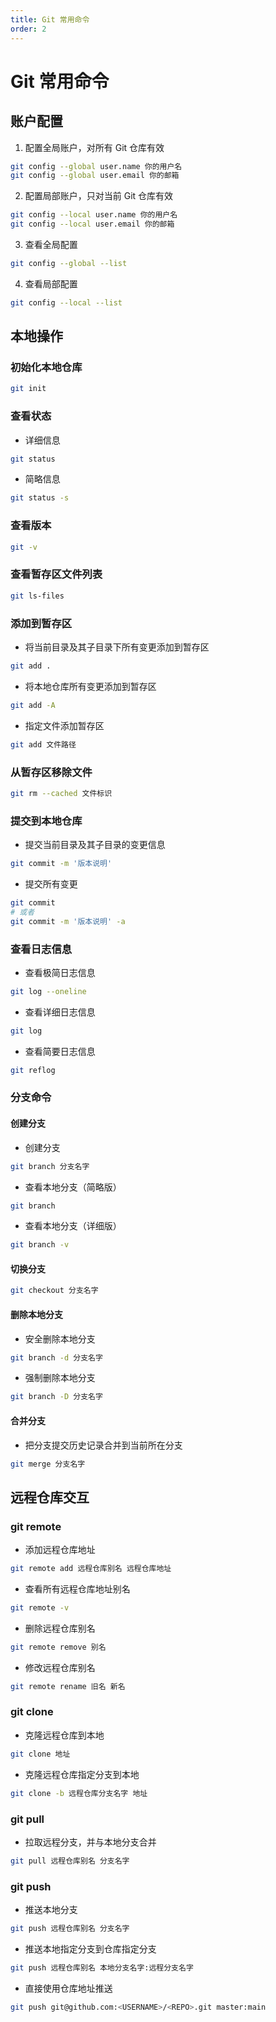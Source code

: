 ```yaml
---
title: Git 常用命令
order: 2
---
```


# Git 常用命令

## 账户配置

1. 配置全局账户，对所有 Git 仓库有效

```bash
git config --global user.name 你的用户名
git config --global user.email 你的邮箱
```

2. 配置局部账户，只对当前 Git 仓库有效

```bash
git config --local user.name 你的用户名
git config --local user.email 你的邮箱
```

3. 查看全局配置

```bash
git config --global --list
```

4. 查看局部配置

```bash
git config --local --list
```

## 本地操作

### 初始化本地仓库

```bash
git init
```

### 查看状态

+ 详细信息

```bash
git status
```

+ 简略信息

```bash
git status -s
```

### 查看版本

```bash
git -v
```

### 查看暂存区文件列表

```bash
git ls-files
```

### 添加到暂存区

+ 将当前目录及其子目录下所有变更添加到暂存区

```bash
git add .
```

+ 将本地仓库所有变更添加到暂存区

```bash
git add -A
```

+ 指定文件添加暂存区

```bash
git add 文件路径
```

### 从暂存区移除文件

```bash
git rm --cached 文件标识
```

### 提交到本地仓库

+ 提交当前目录及其子目录的变更信息

```bash
git commit -m '版本说明'
```

+ 提交所有变更

```bash
git commit
# 或者
git commit -m '版本说明' -a
```

### 查看日志信息

+ 查看极简日志信息

```bash
git log --oneline
```

+ 查看详细日志信息

```bash
git log
```

+ 查看简要日志信息

```bash
git reflog
```

### 分支命令

#### 创建分支

+ 创建分支

```bash
git branch 分支名字
```

+ 查看本地分支（简略版）

```bash
git branch
```

+ 查看本地分支（详细版）

```bash
git branch -v
```

#### 切换分支

```bash
git checkout 分支名字
```

#### 删除本地分支

+ 安全删除本地分支

```bash
git branch -d 分支名字
```

+ 强制删除本地分支

```bash
git branch -D 分支名字
```

#### 合并分支

+ 把分支提交历史记录合并到当前所在分支

```bash
git merge 分支名字
```

## 远程仓库交互

### git remote

+ 添加远程仓库地址

```bash
git remote add 远程仓库别名 远程仓库地址
```

+ 查看所有远程仓库地址别名

```bash
git remote -v
```

+ 删除远程仓库别名

```bash
git remote remove 别名
```

+ 修改远程仓库别名

```bash
git remote rename 旧名 新名
```

### git clone

+ 克隆远程仓库到本地

```bash
git clone 地址
```

+ 克隆远程仓库指定分支到本地

```bash
git clone -b 远程仓库分支名字 地址
```

### git pull

+ 拉取远程分支，并与本地分支合并

```bash
git pull 远程仓库别名 分支名字
```

### git push

+ 推送本地分支

```bash
git push 远程仓库别名 分支名字
```

+ 推送本地指定分支到仓库指定分支

```bash
git push 远程仓库别名 本地分支名字:远程分支名字
```

+ 直接使用仓库地址推送

```bash
git push git@github.com:<USERNAME>/<REPO>.git master:main
```











